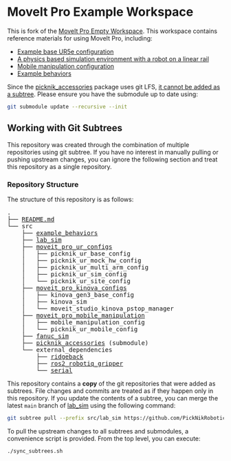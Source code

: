 # MoveIt Pro Example Workspace

This is fork of the [MoveIt Pro Empty Workspace](https://github.com/PickNikRobotics/moveit_pro_empty_ws).
This workspace contains reference materials for using MoveIt Pro, including:
- [Example base UR5e configuration](src/moveit_pro_ur_configs/picknik_ur_base_config)
- [A physics based simulation environment with a robot on a linear rail](src/lab_sim)
- [Mobile manipulation configuration](src/moveit_pro_mobile_manipulation/picknik_ur_mobile_config)
- [Example behaviors](src/example_behaviors)

Since the [picknik_accessories](https://github.com/PickNikRobotics/picknik_accessories) package uses git LFS, [it cannot be added as a subtree](https://github.com/git-lfs/git-lfs/issues/854).
Please ensure you have the submodule up to date using:
```bash
git submodule update --recursive --init
```

## Working with Git Subtrees

This repository was created through the combination of multiple repositories using git subtree.
If you have no interest in manually pulling or pushing upstream changes, you can ignore the following section and treat this repository as a single repository.

### Repository Structure


The structure of this repository is as follows:

<pre>
.
├── <a href="README.md">README.md</a>
└── src
    ├── <a href="https://github.com/PickNikRobotics/example_behaviors">example_behaviors</a>
    ├── <a href="https://github.com/PickNikRobotics/lab_sim">lab_sim</a>
    ├── <a href="https://github.com/PickNikRobotics/moveit_pro_ur_configs">moveit_pro_ur_configs</a>
    │   ├── picknik_ur_base_config
    │   ├── picknik_ur_mock_hw_config
    │   ├── picknik_ur_multi_arm_config
    │   ├── picknik_ur_sim_config
    │   └── picknik_ur_site_config
    ├── <a href="https://github.com/PickNikRobotics/moveit_pro_kinova_configs">moveit_pro_kinova_configs</a>
    │   ├── kinova_gen3_base_config
    │   ├── kinova_sim
    │   └── moveit_studio_kinova_pstop_manager
    ├── <a href="https://github.com/PickNikRobotics/moveit_pro_mobile_manipulation">moveit_pro_mobile_manipulation</a>
    │   ├── mobile_manipulation_config
    │   └── picknik_ur_mobile_config
    ├── <a href="https://github.com/PickNikRobotics/fanuc_sim">fanuc_sim</a>
    ├── <a href="https://github.com/PickNikRobotics/picknik_accessories">picknik_accessories</a> (submodule)
    └── external_dependencies
        ├── <a href="https://github.com/sjahr/ridgeback/tree/ros2">ridgeback</a>
        ├── <a href="https://github.com/PickNikRobotics/ros2_robotiq_gripper">ros2_robotiq_gripper</a>
        └── <a href="https://github.com/tylerjw/serial/tree/ros2">serial</a>
</pre>

This repository contains a **copy** of the git repositories that were added as subtrees.
File changes and commits are treated as if they happen only in this repository.
If you update the contents of a subtree, you can merge the latest `main` branch of [lab_sim](https://github.com/PickNikRobotics/lab_sim) using the following command:
```bash
git subtree pull --prefix src/lab_sim https://github.com/PickNikRobotics/lab_sim main --squash
```

To pull the upstream changes to all subtrees and submodules, a convenience script is provided.
From the top level, you can execute:
```bash
./sync_subtrees.sh
```

